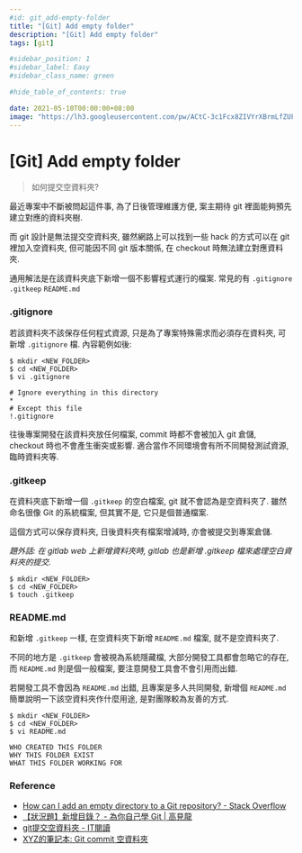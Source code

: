 ```yaml
---
#id: git_add-empty-folder
title: "[Git] Add empty folder"
description: "[Git] Add empty folder"
tags: [git]

#sidebar_position: 1
#sidebar_label: Easy
#sidebar_class_name: green

#hide_table_of_contents: true

date: 2021-05-10T00:00:00+08:00
image: "https://lh3.googleusercontent.com/pw/ACtC-3c1Fcx8ZIVYrXBrmLfZUFhSnpBJqiUgVL36d3S6x_VzJ0a0JzmkF__USqKP6HCuphBVaLiWP5Vf0Qv2l-WzrdNy3h2G_emtP9mNa82Y2FySF8wu42FOSOySVj-7hf-yuabf58RkxPr-Lv8PvX172gAtYA=w800-no?authuser=0"
---
```


[Git] Add empty folder
======================

> 如何提交空資料夾?

最近專案中不斷被問起這件事, 為了日後管理維護方便, 
案主期待 git 裡面能夠預先建立對應的資料夾樹.

而 git 設計是無法提交空資料夾, 
雖然網路上可以找到一些 hack 的方式可以在 git 裡加入空資料夾,
但可能因不同 git 版本關係, 在 checkout 時無法建立對應資料夾.

通用解法是在該資料夾底下新增一個不影響程式運行的檔案.
常見的有 `.gitignore` `.gitkeep` `README.md`


### .gitignore ###

若該資料夾不該保存任何程式資源, 只是為了專案特殊需求而必須存在資料夾, 
可新增 `.gitignore` 檔. 內容範例如後:

``` shell
$ mkdir <NEW_FOLDER>
$ cd <NEW_FOLDER>
$ vi .gitignore

# Ignore everything in this directory
*
# Except this file
!.gitignore
```

往後專案開發在該資料夾放任何檔案, commit 時都不會被加入 git 倉儲, 
checkout 時也不會產生衝突或影響.
適合當作不同環境會有所不同開發測試資源, 臨時資料夾等.


### .gitkeep ###

在資料夾底下新增一個 `.gitkeep` 的空白檔案,  git 就不會認為是空資料夾了.
雖然命名很像 Git 的系統檔案, 但其實不是, 它只是個普通檔案.

這個方式可以保存資料夾, 日後資料夾有檔案增減時, 亦會被提交到專案倉儲.

_題外話: 在 gitlab web 上新增資料夾時, gitlab 也是新增 .gitkeep 檔來處理空白資料夾的提交._

``` shell
$ mkdir <NEW_FOLDER>
$ cd <NEW_FOLDER>
$ touch .gitkeep
```


### README.md ###

和新增 `.gitkeep` 一樣, 在空資料夾下新增 `README.md` 檔案, 就不是空資料夾了.

不同的地方是 `.gitkeep` 會被視為系統隱藏檔, 大部分開發工具都會忽略它的存在,
而 `README.md` 則是個一般檔案, 要注意開發工具會不會引用而出錯.

若開發工具不會因為 `README.md` 出錯, 且專案是多人共同開發, 
新增個 `README.md` 簡單說明一下該空資料夾作什麼用途,
是對團隊較為友善的方式.

``` shell
$ mkdir <NEW_FOLDER>
$ cd <NEW_FOLDER>
$ vi README.md

WHO CREATED THIS FOLDER
WHY THIS FOLDER EXIST
WHAT THIS FOLDER WORKING FOR
```


### Reference ###

-   [How can I add an empty directory to a Git repository? - Stack Overflow](https://stackoverflow.com/questions/115983/how-can-i-add-an-empty-directory-to-a-git-repository)
-   [【狀況題】新增目錄？ - 為你自己學 Git | 高見龍](https://gitbook.tw/chapters/using-git/add-folder-to-git.html)
-   [git提交空資料夾 - IT閱讀](https://www.itread01.com/content/1542022390.html)
-   [XYZ的筆記本: Git commit 空資料夾](https://xyz.cinc.biz/2014/03/git-add-empty-directory.html)
